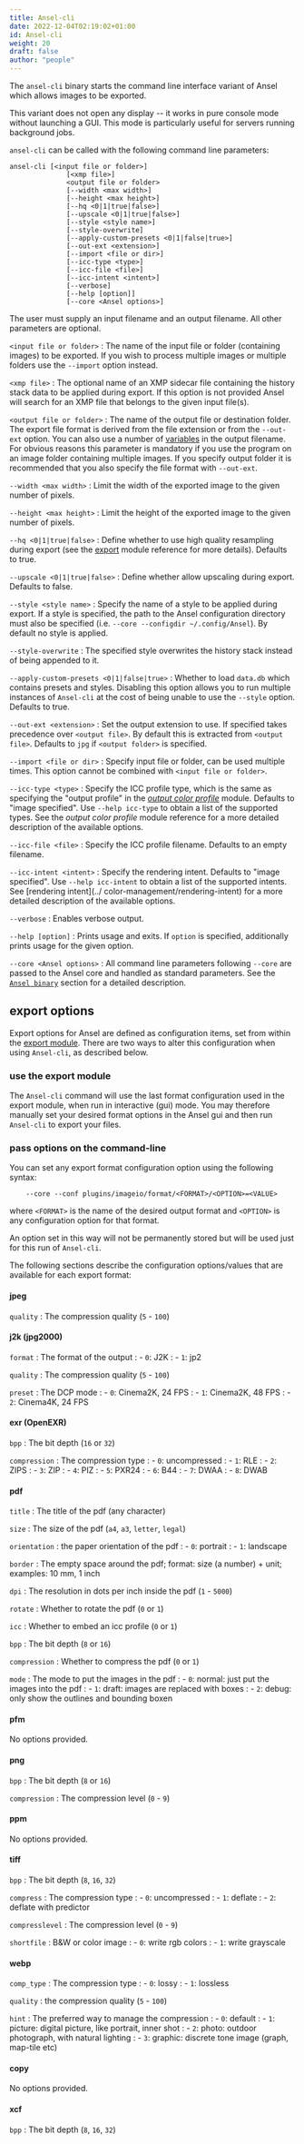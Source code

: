 ```yaml
---
title: Ansel-cli
date: 2022-12-04T02:19:02+01:00
id: Ansel-cli
weight: 20
draft: false
author: "people"
---
```


The `ansel-cli` binary starts the command line interface variant of Ansel which allows images to be exported.

This variant does not open any display -- it works in pure console mode without launching a GUI. This mode is particularly useful for servers running background jobs.

`ansel-cli` can be called with the following command line parameters:

```
ansel-cli [<input file or folder>]
              [<xmp file>]
              <output file or folder>
              [--width <max width>]
              [--height <max height>]
              [--hq <0|1|true|false>]
              [--upscale <0|1|true|false>]
              [--style <style name>]
              [--style-overwrite]
              [--apply-custom-presets <0|1|false|true>]
              [--out-ext <extension>]
              [--import <file or dir>]
              [--icc-type <type>]
              [--icc-file <file>]
              [--icc-intent <intent>]
              [--verbose]
              [--help [option]]
              [--core <Ansel options>]
```

The user must supply an input filename and an output filename. All other parameters are optional.

`<input file or folder>`
: The name of the input file or folder (containing images) to be exported. If you wish to process multiple images or multiple folders use the `--import` option instead.

`<xmp file>`
: The optional name of an XMP sidecar file containing the history stack data to be applied during export. If this option is not provided Ansel will search for an XMP file that belongs to the given input file(s).

`<output file or folder>`
: The name of the output file or destination folder. The export file format is derived from the file extension or from the `--out-ext` option. You can also use a number of [variables](../special-topics/variables.md) in the output filename. For obvious reasons this parameter is mandatory if you use the program on an image folder containing multiple images. If you specify output folder it is recommended that you also specify the file format with `--out-ext`.

`--width <max width>`
: Limit the width of the exported image to the given number of pixels.

`--height <max height>`
: Limit the height of the exported image to the given number of pixels.

`--hq <0|1|true|false>`
: Define whether to use high quality resampling during export (see the [export](../views/toolboxes/export.md) module reference for more details). Defaults to true.

`--upscale <0|1|true|false>`
: Define whether allow upscaling during export. Defaults to false.

`--style <style name>`
: Specify the name of a style to be applied during export. If a style is specified, the path to the Ansel configuration directory must also be specified (i.e. `--core --configdir ~/.config/Ansel`). By default no style is applied.

`--style-overwrite`
: The specified style overwrites the history stack instead of being appended to it.

`--apply-custom-presets <0|1|false|true>`
: Whether to load `data.db` which contains presets and styles. Disabling this option allows you to run multiple instances of `Ansel-cli` at the cost of being unable to use the `--style` option. Defaults to true.

`--out-ext <extension>`
: Set the output extension to use. If specified takes precedence over `<output file>`. By default this is extracted from `<output file>`. Defaults to `jpg` if `<output folder>` is specified.

`--import <file or dir>`
: Specify input file or folder, can be used multiple times. This option cannot be combined with `<input file or folder>`.

`--icc-type <type>`
: Specify the ICC profile type, which is the same as specifying the "output profile" in the [_output color profile_](../views/darkroom/modules/output-color-profile.md) module. Defaults to "image specified". Use `--help icc-type` to obtain a list of the supported types. See the _output color profile_ module reference for a more detailed description of the available options.

`--icc-file <file>`
: Specify the ICC profile filename. Defaults to an empty filename.

`--icc-intent <intent>`
: Specify the rendering intent. Defaults to "image specified". Use `--help icc-intent` to obtain a list of the supported intents. See [rendering intent](../    color-management/rendering-intent) for a more detailed description of the available options.

`--verbose`
: Enables verbose output.

`--help [option]`
: Prints usage and exits. If `option` is specified, additionally prints usage for the given option.

`--core <Ansel options>`
: All command line parameters following `--core` are passed to the Ansel core and handled as standard parameters. See the [`Ansel binary`](./Ansel.md) section for a detailed description.

## export options

Export options for Ansel are defined as configuration items, set from within the [export module](../views/toolboxes/export.md). There are two ways to alter this configuration when using `Ansel-cli`, as described below.

### use the export module

The `Ansel-cli` command will use the last format configuration used in the export module, when run in interactive (gui) mode. You may therefore manually set your desired format options in the Ansel gui and then run `Ansel-cli` to export your files.

### pass options on the command-line

You can set any export format configuration option using the following syntax:

```
    --core --conf plugins/imageio/format/<FORMAT>/<OPTION>=<VALUE>
```

where `<FORMAT>` is the name of the desired output format and `<OPTION>` is any configuration option for that format.

An option set in this way will not be permanently stored but will be used just for this run of `Ansel-cli`.

The following sections describe the configuration options/values that are available for each export format:

#### jpeg

`quality`
: The compression quality (`5` - `100`)

#### j2k (jpg2000)

`format`
: The format of the output
:  - `0`: J2K
:  - `1`: jp2

`quality`
: The compression quality (`5` - `100`)

`preset`
: The DCP mode
: - `0`: Cinema2K, 24 FPS
: - `1`: Cinema2K, 48 FPS
: - `2`: Cinema4K, 24 FPS

#### exr (OpenEXR)

`bpp`
: The bit depth (`16` or `32`)

`compression`
: The compression type
:  - `0`: uncompressed
:  - `1`: RLE
:  - `2`: ZIPS
:  - `3`: ZIP
:  - `4`: PIZ
:  - `5`: PXR24
:  - `6`: B44
:  - `7`: DWAA
:  - `8`: DWAB

#### pdf

`title`
: The title of the pdf (any character)

`size`
: The size of the pdf (`a4`, `a3`, `letter`, `legal`)

`orientation`
: the paper orientation of the pdf
:  - `0`: portrait
:  - `1`: landscape

`border`
: The empty space around the pdf; format: size (a number) + unit; examples: 10 mm, 1 inch

`dpi`
: The resolution in dots per inch inside the pdf (`1` - `5000`)

`rotate`
: Whether to rotate the pdf (`0` or `1`)

`icc`
: Whether to embed an icc profile (`0` or `1`)

`bpp`
: The bit depth (`8` or `16`)

`compression`
: Whether to compress the pdf (`0` or `1`)

`mode`
: The mode to put the images in the pdf
:  - `0`: normal: just put the images into the pdf
:  - `1`: draft: images are replaced with boxes
:  - `2`: debug: only show the outlines and bounding boxen

#### pfm

No options provided.

#### png

`bpp`
: The bit depth (`8` or `16`)

`compression`
: The compression level (`0` - `9`)

#### ppm

No options provided.

#### tiff

`bpp`
: The bit depth (`8`, `16`, `32`)

`compress`
: The compression type
:  - `0`: uncompressed
:  - `1`: deflate
:  - `2`: deflate with predictor

`compresslevel`
: The compression level (`0` - `9`)

`shortfile`
: B&W or color image
:  - `0`: write rgb colors
:  - `1`: write grayscale

#### webp

`comp_type`
: The compression type
:  - `0`: lossy
:  - `1`: lossless

`quality`
: the compression quality (`5` - `100`)

`hint`
: The preferred way to manage the compression
:  - `0`: default
:  - `1`: picture: digital picture, like portrait, inner shot
:  - `2`: photo: outdoor photograph, with natural lighting
:  - `3`: graphic: discrete tone image (graph, map-tile etc)

#### copy

No options provided.

#### xcf

`bpp`
: The bit depth (`8`, `16`, `32`)

